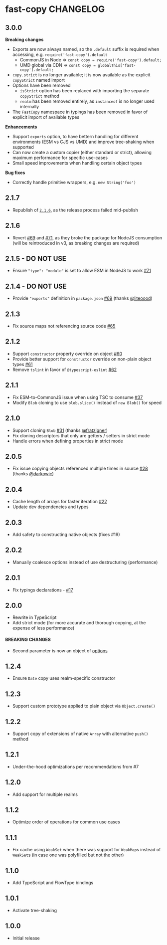 # fast-copy CHANGELOG

## 3.0.0

**Breaking changes**

- Exports are now always named, so the `.default` suffix is required when accessing, e.g. `require('fast-copy').default`
  - CommonJS in Node => `const copy = require('fast-copy').default;`
  - UMD global via CDN => `const copy = globalThis['fast-copy'].default;`
- `copy.strict` is no longer available; it is now available as the explicit `copyStrict` named import
- Options have been removed
  - `isStrict` option has been replaced with importing the separate `copyStrict` method
  - `realm` has been removed entirely, as `instanceof` is no longer used internally
- The `FastCopy` namespace in typings has been removed in favor of explicit import of available types

**Enhancements**

- Support `exports` option, to have bettern handling for different environments (ESM vs CJS vs UMD) and improve tree-shaking when supported
- Can now create a custom copier (either standard or strict), allowing maximum performance for specific use-cases
- Small speed improvements when handling certain object types

**Bug fixes**

- Correctly handle primitive wrappers, e.g. `new String('foo')`

## 2.1.7

- Republish of [`2.1.6`](#216), as the release process failed mid-publish

## 2.1.6

- Revert [#69](https://github.com/planttheidea/fast-copy/pull/69) and [#71](https://github.com/planttheidea/fast-copy/pull/71), as they broke the package for NodeJS consumption (will be reintroduced in v3, as breaking changes are required)

## 2.1.5 - DO NOT USE

- Ensure `"type": "module"` is set to allow ESM in NodeJS to work [#71](https://github.com/planttheidea/fast-copy/pull/71)

## 2.1.4 - DO NOT USE

- Provide `"exports"` definition in `package.json` [#69](https://github.com/planttheidea/fast-copy/pull/69) (thanks [@liteoood](https://github.com/ilteoood))

## 2.1.3

- Fix source maps not referencing source code [#65](https://github.com/planttheidea/fast-copy/pull/65)

## 2.1.2

- Support `constructor` property override on object [#60](https://github.com/planttheidea/fast-copy/pull/60)
- Provide better support for `constructor` override on non-plain object types [#61](https://github.com/planttheidea/fast-copy/pull/61)
- Remove `tslint` in favor of `@typescript-eslint` [#62](https://github.com/planttheidea/fast-copy/pull/62)

## 2.1.1

- Fix ESM-to-CommonJS issue when using TSC to consume [#37](https://github.com/planttheidea/fast-copy/issues/37)
- Modify `Blob` cloning to use `blob.slice()` instead of `new Blob()` for speed

## 2.1.0

- Support cloning `Blob` [#31](https://github.com/planttheidea/fast-copy/pull/31) (thanks [@fratzigner](https://github.com/fratzinger))
- Fix cloning descriptors that only are getters / setters in strict mode
- Handle errors when defining properties in strict mode

## 2.0.5

- Fix issue copying objects referenced multiple times in source [#28](https://github.com/planttheidea/fast-copy/pull/28) (thanks [@darkowic](https://github.com/darkowic))

## 2.0.4

- Cache length of arrays for faster iteration [#22](https://github.com/planttheidea/fast-copy/pull/22)
- Update dev dependencies and types

## 2.0.3

- Add safety to constructing native objects (fixes #19)

## 2.0.2

- Manually coalesce options instead of use destructuring (performance)

## 2.0.1

- Fix typings declarations - [#17](https://github.com/planttheidea/fast-copy/pull/17)

## 2.0.0

- Rewrite in TypeScript
- Add strict mode (for more accurate and thorough copying, at the expense of less performance)

#### BREAKING CHANGES

- Second parameter is now an object of [options](README.md#options)

## 1.2.4

- Ensure `Date` copy uses realm-specific constructor

## 1.2.3

- Support custom prototype applied to plain object via `Object.create()`

## 1.2.2

- Support copy of extensions of native `Array` with alternative `push()` method

## 1.2.1

- Under-the-hood optimizations per recommendations from #7

## 1.2.0

- Add support for multiple realms

## 1.1.2

- Optimize order of operations for common use cases

## 1.1.1

- Fix cache using `WeakSet` when there was support for `WeakMap`s instead of `WeakSet`s (in case one was polyfilled but not the other)

## 1.1.0

- Add TypeScript and FlowType bindings

## 1.0.1

- Activate tree-shaking

## 1.0.0

- Initial release
